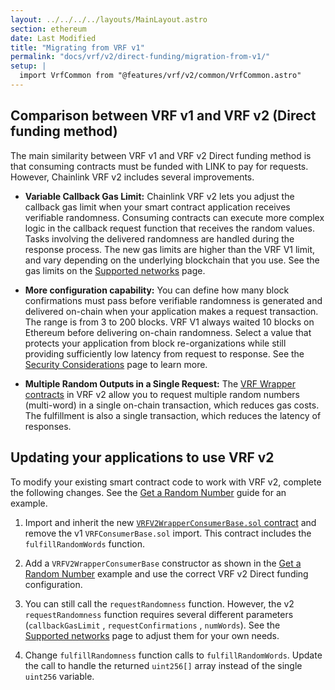 ```yaml
---
layout: ../../../../layouts/MainLayout.astro
section: ethereum
date: Last Modified
title: "Migrating from VRF v1"
permalink: "docs/vrf/v2/direct-funding/migration-from-v1/"
setup: |
  import VrfCommon from "@features/vrf/v2/common/VrfCommon.astro"
---
```


<VrfCommon callout="directFunding"/>

## Comparison between VRF v1 and VRF v2 (Direct funding method)

The main similarity between VRF v1 and VRF v2 Direct funding method is that consuming contracts must be funded with LINK to pay for requests. However, Chainlink VRF v2 includes several improvements.

- **Variable Callback Gas Limit:** Chainlink VRF v2 lets you adjust the callback gas limit when your smart contract application receives verifiable randomness. Consuming contracts can execute more complex logic in the callback request function that receives the random values. Tasks involving the delivered randomness are handled during the response process. The new gas limits are higher than the VRF V1 limit, and vary depending on the underlying blockchain that you use. See the gas limits on the [Supported networks](/vrf/v2/direct-funding/supported-networks/) page.

- **More configuration capability:** You can define how many block confirmations must pass before verifiable randomness is generated and delivered on-chain when your application makes a request transaction. The range is from 3 to 200 blocks. VRF V1 always waited 10 blocks on Ethereum before delivering on-chain randomness. Select a value that protects your application from block re-organizations while still providing sufficiently low latency from request to response. See the [Security Considerations](/vrf/v2/security/) page to learn more.

- **Multiple Random Outputs in a Single Request:** The [VRF Wrapper contracts](/vrf/v2/direct-funding/supported-networks/) in VRF v2 allow you to request multiple random numbers (multi-word) in a single on-chain transaction, which reduces gas costs. The fulfillment is also a single transaction, which reduces the latency of responses.

## Updating your applications to use VRF v2

To modify your existing smart contract code to work with VRF v2, complete the following changes. See the [Get a Random Number](/vrf/v2/direct-funding/examples/get-a-random-number/) guide for an example.

1. Import and inherit the new [`VRFV2WrapperConsumerBase.sol` contract](https://github.com/smartcontractkit/chainlink/blob/develop/contracts/src/v0.8/VRFV2WrapperConsumerBase.sol) and remove the v1 `VRFConsumerBase.sol` import. This contract includes the `fulfillRandomWords` function.

1. Add a `VRFV2WrapperConsumerBase` constructor as shown in the [Get a Random Number](/vrf/v2/direct-funding/examples/get-a-random-number/) example and use the correct VRF v2 Direct funding configuration.

1. You can still call the `requestRandomness` function. However, the v2 `requestRandomness` function requires several different parameters (`callbackGasLimit` , `requestConfirmations` , `numWords`). See the [Supported networks](/vrf/v2/direct-funding/supported-networks/) page to adjust them for your own needs.

1. Change `fulfillRandomness` function calls to `fulfillRandomWords`. Update the call to handle the returned `uint256[]` array instead of the single `uint256` variable.
